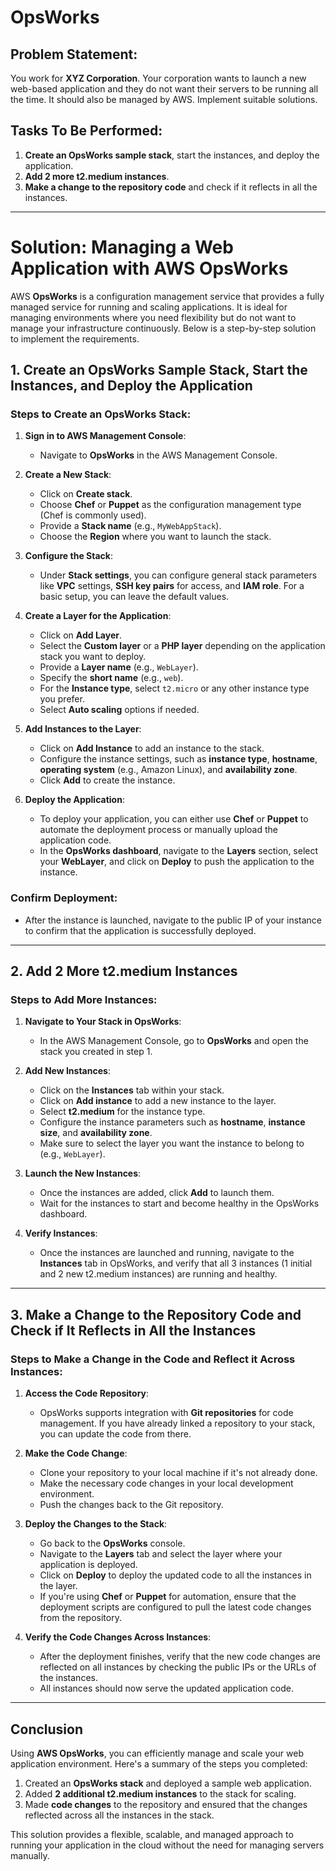 # OpsWorks

## Problem Statement:
You work for **XYZ Corporation**. Your corporation wants to launch a new web-based application and they do not want their servers to be running all the time. It should also be managed by AWS. Implement suitable solutions.

## Tasks To Be Performed:
1. **Create an OpsWorks sample stack**, start the instances, and deploy the application.
2. **Add 2 more t2.medium instances**.
3. **Make a change to the repository code** and check if it reflects in all the instances.

---
# Solution: Managing a Web Application with AWS OpsWorks

AWS **OpsWorks** is a configuration management service that provides a fully managed service for running and scaling applications. It is ideal for managing environments where you need flexibility but do not want to manage your infrastructure continuously. Below is a step-by-step solution to implement the requirements.

## 1. **Create an OpsWorks Sample Stack, Start the Instances, and Deploy the Application**

### Steps to Create an OpsWorks Stack:
1. **Sign in to AWS Management Console**:
   - Navigate to **OpsWorks** in the AWS Management Console.

2. **Create a New Stack**:
   - Click on **Create stack**.
   - Choose **Chef** or **Puppet** as the configuration management type (Chef is commonly used).
   - Provide a **Stack name** (e.g., `MyWebAppStack`).
   - Choose the **Region** where you want to launch the stack.

3. **Configure the Stack**:
   - Under **Stack settings**, you can configure general stack parameters like **VPC** settings, **SSH key pairs** for access, and **IAM role**. For a basic setup, you can leave the default values.
   
4. **Create a Layer for the Application**:
   - Click on **Add Layer**.
   - Select the **Custom layer** or a **PHP layer** depending on the application stack you want to deploy.
   - Provide a **Layer name** (e.g., `WebLayer`).
   - Specify the **short name** (e.g., `web`).
   - For the **Instance type**, select `t2.micro` or any other instance type you prefer.
   - Select **Auto scaling** options if needed.
   
5. **Add Instances to the Layer**:
   - Click on **Add Instance** to add an instance to the stack.
   - Configure the instance settings, such as **instance type**, **hostname**, **operating system** (e.g., Amazon Linux), and **availability zone**.
   - Click **Add** to create the instance.
   
6. **Deploy the Application**:
   - To deploy your application, you can either use **Chef** or **Puppet** to automate the deployment process or manually upload the application code.
   - In the **OpsWorks dashboard**, navigate to the **Layers** section, select your **WebLayer**, and click on **Deploy** to push the application to the instance.

### Confirm Deployment:
- After the instance is launched, navigate to the public IP of your instance to confirm that the application is successfully deployed.

---

## 2. **Add 2 More t2.medium Instances**

### Steps to Add More Instances:
1. **Navigate to Your Stack in OpsWorks**:
   - In the AWS Management Console, go to **OpsWorks** and open the stack you created in step 1.

2. **Add New Instances**:
   - Click on the **Instances** tab within your stack.
   - Click on **Add instance** to add a new instance to the layer.
   - Select **t2.medium** for the instance type.
   - Configure the instance parameters such as **hostname**, **instance size**, and **availability zone**.
   - Make sure to select the layer you want the instance to belong to (e.g., `WebLayer`).
   
3. **Launch the New Instances**:
   - Once the instances are added, click **Add** to launch them.
   - Wait for the instances to start and become healthy in the OpsWorks dashboard.

4. **Verify Instances**:
   - Once the instances are launched and running, navigate to the **Instances** tab in OpsWorks, and verify that all 3 instances (1 initial and 2 new t2.medium instances) are running and healthy.

---

## 3. **Make a Change to the Repository Code and Check if It Reflects in All the Instances**

### Steps to Make a Change in the Code and Reflect it Across Instances:
1. **Access the Code Repository**:
   - OpsWorks supports integration with **Git repositories** for code management. If you have already linked a repository to your stack, you can update the code from there.
   
2. **Make the Code Change**:
   - Clone your repository to your local machine if it's not already done.
   - Make the necessary code changes in your local development environment.
   - Push the changes back to the Git repository.

3. **Deploy the Changes to the Stack**:
   - Go back to the **OpsWorks** console.
   - Navigate to the **Layers** tab and select the layer where your application is deployed.
   - Click on **Deploy** to deploy the updated code to all the instances in the layer.
   - If you're using **Chef** or **Puppet** for automation, ensure that the deployment scripts are configured to pull the latest code changes from the repository.

4. **Verify the Code Changes Across Instances**:
   - After the deployment finishes, verify that the new code changes are reflected on all instances by checking the public IPs or the URLs of the instances.
   - All instances should now serve the updated application code.

---

## Conclusion

Using **AWS OpsWorks**, you can efficiently manage and scale your web application environment. Here's a summary of the steps you completed:

1. Created an **OpsWorks stack** and deployed a sample web application.
2. Added **2 additional t2.medium instances** to the stack for scaling.
3. Made **code changes** to the repository and ensured that the changes reflected across all the instances in the stack.

This solution provides a flexible, scalable, and managed approach to running your application in the cloud without the need for managing servers manually.
